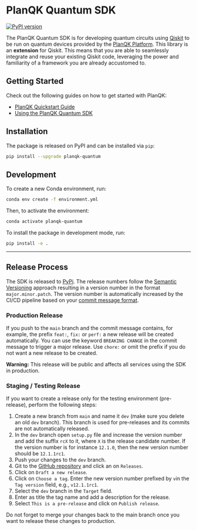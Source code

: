 # PlanQK Quantum SDK

[![PyPI version](https://badge.fury.io/py/planqk-quantum.svg)](https://badge.fury.io/py/planqk-quantum)

The PlanQK Quantum SDK is for developing quantum circuits using [Qiskit](https://pypi.org/project/qiskit) to be run on
quantum devices provided by the [PlanQK Platform](https://docs.platform.planqk.de).
This library is an **extension** for Qiskit.
This means that you are able to seamlessly integrate and reuse your existing Qiskit code, leveraging the power and
familiarity of a framework you are already accustomed to.

## Getting Started

Check out the following guides on how to get started with PlanQK:

- [PlanQK Quickstart Guide](https://docs.platform.planqk.de/getting-started/quickstart.html)
- [Using the PlanQK Quantum SDK](https://docs.platform.planqk.de/getting-started/using-sdk.html)

## Installation

The package is released on PyPI and can be installed via `pip`:

```bash
pip install --upgrade planqk-quantum
```

## Development

To create a new Conda environment, run:

```bash
conda env create -f environment.yml
```

Then, to activate the environment:

```bash
conda activate planqk-quantum
```

To install the package in development mode, run:

```bash
pip install -e .
```

---

## Release Process

The SDK is released to [PyPi](https://pypi.org/project/planqk-quantum).
The release numbers follow the [Semantic Versioning](https://semver.org/) approach resulting in a version number
in the format `major.minor.patch`.
The version number is automatically increased by the CI/CD pipeline based on your
[commit message format](https://github.com/semantic-release/semantic-release#commit-message-format).

### Production Release

If you push to the `main` branch and the commit message contains, for example, the prefix `feat:`, `fix:` or `perf:` a new release will be created automatically.
You can use the keyword `BREAKING CHANGE` in the commit message to trigger a major release.
Use `chore:` or omit the prefix if you do not want a new release to be created.

**Warning:** This release will be public and affects all services using the SDK in production.

### Staging / Testing Release

If you want to create a release only for the testing environment (pre-release), perform the following steps:

1. Create a new branch from `main` and name it `dev` (make sure you delete an old `dev` branch).
   This branch is used for pre-releases and its commits are not automatically released.
2. In the `dev` branch open `setup.py` file and increase the version number and add the suffix `rcX` to it, where `X` is the release candidate number.
   If the version number is for instance `12.1.0`, then the new version number should be `12.1.1rc1`.
3. Push your changes to the `dev` branch.
4. Git to the [GitHub repository](https://github.com/PlanQK/planqk-quantum) and click an on `Releases`.
5. Click on `Draft a new release`.
6. Click on `Choose a tag`.
   Enter the new version number prefixed by `v`in the `Tag version` field, e.g., `v12.1.1rc1`.
7. Select the `dev` branch in the `Target` field.
8. Enter as title the tag name and add a description for the release.
9. Select `This is a pre-release` and click on `Publish release`.

Do not forget to merge your changes back to the main branch once you want to release these changes to production.

